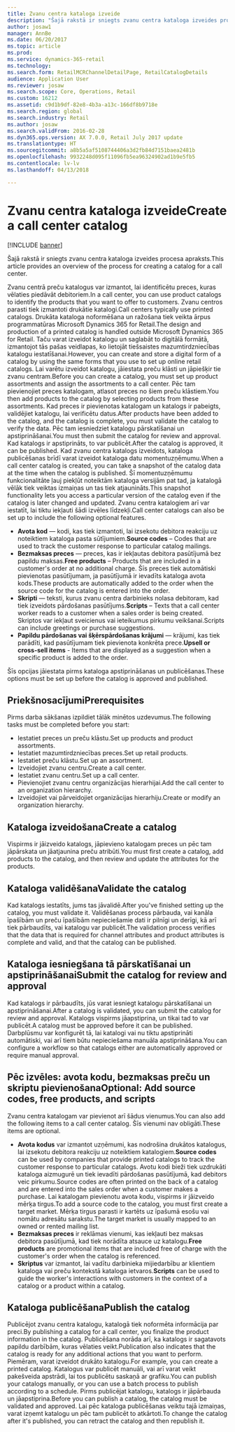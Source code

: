 ```yaml
---
title: Zvanu centra kataloga izveide
description: "Šajā rakstā ir sniegts zvanu centra kataloga izveides procesa apraksts."
author: josaw1
manager: AnnBe
ms.date: 06/20/2017
ms.topic: article
ms.prod: 
ms.service: dynamics-365-retail
ms.technology: 
ms.search.form: RetailMCRChannelDetailPage, RetailCatalogDetails
audience: Application User
ms.reviewer: josaw
ms.search.scope: Core, Operations, Retail
ms.custom: 16212
ms.assetid: c9d1b9df-82e8-4b3a-a13c-166df8b9718e
ms.search.region: global
ms.search.industry: Retail
ms.author: josaw
ms.search.validFrom: 2016-02-28
ms.dyn365.ops.version: AX 7.0.0, Retail July 2017 update
ms.translationtype: HT
ms.sourcegitcommit: a8b5a5af5108744406a3d2fb84d7151baea2481b
ms.openlocfilehash: 9932248d095f11096fb5ea96324902ad1b9e5fb5
ms.contentlocale: lv-lv
ms.lasthandoff: 04/13/2018

---
```


# <a name="create-a-call-center-catalog"></a><span data-ttu-id="99b76-103">Zvanu centra kataloga izveide</span><span class="sxs-lookup"><span data-stu-id="99b76-103">Create a call center catalog</span></span>

[!INCLUDE [banner](includes/banner.md)]

<span data-ttu-id="99b76-104">Šajā rakstā ir sniegts zvanu centra kataloga izveides procesa apraksts.</span><span class="sxs-lookup"><span data-stu-id="99b76-104">This article provides an overview of the process for creating a catalog for a call center.</span></span> 

<span data-ttu-id="99b76-105">Zvanu centrā preču katalogus var izmantot, lai identificētu preces, kuras vēlaties piedāvāt debitoriem.</span><span class="sxs-lookup"><span data-stu-id="99b76-105">In a call center, you can use product catalogs to identify the products that you want to offer to customers.</span></span> <span data-ttu-id="99b76-106">Zvanu centros parasti tiek izmantoti drukātie katalogi.</span><span class="sxs-lookup"><span data-stu-id="99b76-106">Call centers typically use printed catalogs.</span></span> <span data-ttu-id="99b76-107">Drukāta kataloga noformēšana un ražošana tiek veikta ārpus programmatūras Microsoft Dynamics 365 for Retail.</span><span class="sxs-lookup"><span data-stu-id="99b76-107">The design and production of a printed catalog is handled outside Microsoft Dynamics 365 for Retail.</span></span> <span data-ttu-id="99b76-108">Taču varat izveidot katalogu un saglabāt to digitālā formātā, izmantojot tās pašas veidlapas, ko lietojāt tiešsaistes mazumtirdzniecības katalogu iestatīšanai.</span><span class="sxs-lookup"><span data-stu-id="99b76-108">However, you can create and store a digital form of a catalog by using the same forms that you use to set up online retail catalogs.</span></span> <span data-ttu-id="99b76-109">Lai varētu izveidot katalogu, jāiestata preču klāsti un jāpiešķir tie zvanu centram.</span><span class="sxs-lookup"><span data-stu-id="99b76-109">Before you can create a catalog, you must set up product assortments and assign the assortments to a call center.</span></span> <span data-ttu-id="99b76-110">Pēc tam pievienojiet preces katalogam, atlasot preces no šiem preču klāstiem.</span><span class="sxs-lookup"><span data-stu-id="99b76-110">You then add products to the catalog by selecting products from these assortments.</span></span> <span data-ttu-id="99b76-111">Kad preces ir pievienotas katalogam un katalogs ir pabeigts, validējiet katalogu, lai verificētu datus.</span><span class="sxs-lookup"><span data-stu-id="99b76-111">After products have been added to the catalog, and the catalog is complete, you must validate the catalog to verify the data.</span></span> <span data-ttu-id="99b76-112">Pēc tam iesniedziet katalogu pārskatīšanai un apstiprināšanai.</span><span class="sxs-lookup"><span data-stu-id="99b76-112">You must then submit the catalog for review and approval.</span></span> <span data-ttu-id="99b76-113">Kad katalogs ir apstiprināts, to var publicēt.</span><span class="sxs-lookup"><span data-stu-id="99b76-113">After the catalog is approved, it can be published.</span></span> <span data-ttu-id="99b76-114">Kad zvanu centra katalogs izveidots, kataloga publicēšanas brīdī varat izveidot kataloga datu momentuzņēmumu.</span><span class="sxs-lookup"><span data-stu-id="99b76-114">When a call center catalog is created, you can take a snapshot of the catalog data at the time when the catalog is published.</span></span> <span data-ttu-id="99b76-115">Šī momentuzņēmumu funkcionalitāte ļauj piekļūt noteiktām kataloga versijām pat tad, ja katalogā vēlāk tiek veiktas izmaiņas un tas tiek atjaunināts.</span><span class="sxs-lookup"><span data-stu-id="99b76-115">This snapshot functionality lets you access a particular version of the catalog even if the catalog is later changed and updated.</span></span> <span data-ttu-id="99b76-116">Zvanu centra katalogiem arī var iestatīt, lai tiktu iekļauti šādi izvēles līdzekļi.</span><span class="sxs-lookup"><span data-stu-id="99b76-116">Call center catalogs can also be set up to include the following optional features.</span></span>

-   <span data-ttu-id="99b76-117">**Avota kod** — kodi, kas tiek izmantoti, lai izsekotu debitora reakciju uz noteiktiem kataloga pasta sūtījumiem.</span><span class="sxs-lookup"><span data-stu-id="99b76-117">**Source codes** – Codes that are used to track the customer response to particular catalog mailings.</span></span>
-   <span data-ttu-id="99b76-118">**Bezmaksas preces** — preces, kas ir iekļautas debitora pasūtījumā bez papildu maksas.</span><span class="sxs-lookup"><span data-stu-id="99b76-118">**Free products** – Products that are included in a customer's order at no additional charge.</span></span> <span data-ttu-id="99b76-119">Šīs preces tiek automātiski pievienotas pasūtījumam, ja pasūtījumā ir ievadīts kataloga avota kods.</span><span class="sxs-lookup"><span data-stu-id="99b76-119">These products are automatically added to the order when the source code for the catalog is entered into the order.</span></span>
-   <span data-ttu-id="99b76-120">**Skripti** — teksti, kurus zvanu centra darbinieks nolasa debitoram, kad tiek izveidots pārdošanas pasūtījums.</span><span class="sxs-lookup"><span data-stu-id="99b76-120">**Scripts** – Texts that a call center worker reads to a customer when a sales order is being created.</span></span> <span data-ttu-id="99b76-121">Skriptos var iekļaut sveicienus vai ieteikumus pirkumu veikšanai.</span><span class="sxs-lookup"><span data-stu-id="99b76-121">Scripts can include greetings or purchase suggestions.</span></span>
-   <span data-ttu-id="99b76-122">**Papildu pārdošanas vai šķērspārdošanas krājumi** — krājumi, kas tiek parādīti, kad pasūtījumam tiek pievienota konkrēta prece.</span><span class="sxs-lookup"><span data-stu-id="99b76-122">**Upsell or cross-sell items** - Items that are displayed as a suggestion when a specific product is added to the order.</span></span>

<span data-ttu-id="99b76-123">Šīs opcijas jāiestata pirms kataloga apstiprināšanas un publicēšanas.</span><span class="sxs-lookup"><span data-stu-id="99b76-123">These options must be set up before the catalog is approved and published.</span></span>

## <a name="prerequisites"></a><span data-ttu-id="99b76-124">Priekšnosacījumi</span><span class="sxs-lookup"><span data-stu-id="99b76-124">Prerequisites</span></span>
<span data-ttu-id="99b76-125">Pirms darba sākšanas izpildiet tālāk minētos uzdevumus.</span><span class="sxs-lookup"><span data-stu-id="99b76-125">The following tasks must be completed before you start:</span></span>

-   <span data-ttu-id="99b76-126">Iestatiet preces un preču klāstu.</span><span class="sxs-lookup"><span data-stu-id="99b76-126">Set up products and product assortments.</span></span>
-   <span data-ttu-id="99b76-127">Iestatiet mazumtirdzniecības preces.</span><span class="sxs-lookup"><span data-stu-id="99b76-127">Set up retail products.</span></span>
-   <span data-ttu-id="99b76-128">Iestatiet preču klāstu.</span><span class="sxs-lookup"><span data-stu-id="99b76-128">Set up an assortment.</span></span>
-   <span data-ttu-id="99b76-129">Izveidojiet zvanu centru.</span><span class="sxs-lookup"><span data-stu-id="99b76-129">Create a call center.</span></span>
-   <span data-ttu-id="99b76-130">Iestatiet zvanu centru.</span><span class="sxs-lookup"><span data-stu-id="99b76-130">Set up a call center.</span></span>
-   <span data-ttu-id="99b76-131">Pievienojiet zvanu centru organizācijas hierarhijai.</span><span class="sxs-lookup"><span data-stu-id="99b76-131">Add the call center to an organization hierarchy.</span></span>
-   <span data-ttu-id="99b76-132">Izveidojiet vai pārveidojiet organizācijas hierarhiju.</span><span class="sxs-lookup"><span data-stu-id="99b76-132">Create or modify an organization hierarchy.</span></span>

## <a name="create-a-catalog"></a><span data-ttu-id="99b76-133">Kataloga izveidošana</span><span class="sxs-lookup"><span data-stu-id="99b76-133">Create a catalog</span></span>
<span data-ttu-id="99b76-134">Vispirms ir jāizveido katalogs, jāpievieno katalogam preces un pēc tam jāpārskata un jāatjaunina preču atribūti.</span><span class="sxs-lookup"><span data-stu-id="99b76-134">You must first create a catalog, add products to the catalog, and then review and update the attributes for the products.</span></span>

## <a name="validate-the-catalog"></a><span data-ttu-id="99b76-135">Kataloga validēšana</span><span class="sxs-lookup"><span data-stu-id="99b76-135">Validate the catalog</span></span>
<span data-ttu-id="99b76-136">Kad katalogs iestatīts, jums tas jāvalidē.</span><span class="sxs-lookup"><span data-stu-id="99b76-136">After you've finished setting up the catalog, you must validate it.</span></span> <span data-ttu-id="99b76-137">Validēšanas process pārbauda, vai kanāla īpašībām un preču īpašībām nepieciešamie dati ir pilnīgi un derīgi, kā arī tiek pārbaudīts, vai katalogu var publicēt.</span><span class="sxs-lookup"><span data-stu-id="99b76-137">The validation process verifies that the data that is required for channel attributes and product attributes is complete and valid, and that the catalog can be published.</span></span>

## <a name="submit-the-catalog-for-review-and-approval"></a><span data-ttu-id="99b76-138">Kataloga iesniegšana tā pārskatīšanai un apstiprināšanai</span><span class="sxs-lookup"><span data-stu-id="99b76-138">Submit the catalog for review and approval</span></span>
<span data-ttu-id="99b76-139">Kad katalogs ir pārbaudīts, jūs varat iesniegt katalogu pārskatīšanai un apstiprināšanai.</span><span class="sxs-lookup"><span data-stu-id="99b76-139">After a catalog is validated, you can submit the catalog for review and approval.</span></span> <span data-ttu-id="99b76-140">Katalogs vispirms jāapstiprina, un tikai tad to var publicēt.</span><span class="sxs-lookup"><span data-stu-id="99b76-140">A catalog must be approved before it can be published.</span></span> <span data-ttu-id="99b76-141">Darbplūsmu var konfigurēt tā, lai katalogi vai nu tiktu apstiprināti automātiski, vai arī tiem būtu nepieciešama manuāla apstiprināšana.</span><span class="sxs-lookup"><span data-stu-id="99b76-141">You can configure a workflow so that catalogs either are automatically approved or require manual approval.</span></span>

## <a name="optional-add-source-codes-free-products-and-scripts"></a><span data-ttu-id="99b76-142">Pēc izvēles: avota kodu, bezmaksas preču un skriptu pievienošana</span><span class="sxs-lookup"><span data-stu-id="99b76-142">Optional: Add source codes, free products, and scripts</span></span>
<span data-ttu-id="99b76-143">Zvanu centra katalogam var pievienot arī šādus vienumus.</span><span class="sxs-lookup"><span data-stu-id="99b76-143">You can also add the following items to a call center catalog.</span></span> <span data-ttu-id="99b76-144">Šīs vienumi nav obligāti.</span><span class="sxs-lookup"><span data-stu-id="99b76-144">These items are optional.</span></span>

-   <span data-ttu-id="99b76-145">**Avota kodus** var izmantot uzņēmumi, kas nodrošina drukātos katalogus, lai izsekotu debitora reakciju uz noteiktiem katalogiem.</span><span class="sxs-lookup"><span data-stu-id="99b76-145">**Source codes** can be used by companies that provide printed catalogs to track the customer response to particular catalogs.</span></span> <span data-ttu-id="99b76-146">Avotu kodi bieži tiek uzdrukāti kataloga aizmugurē un tiek ievadīti pārdošanas pasūtījumā, kad debitors veic pirkumu.</span><span class="sxs-lookup"><span data-stu-id="99b76-146">Source codes are often printed on the back of a catalog and are entered into the sales order when a customer makes a purchase.</span></span> <span data-ttu-id="99b76-147">Lai katalogam pievienotu avota kodu, vispirms ir jāizveido mērķa tirgus.</span><span class="sxs-lookup"><span data-stu-id="99b76-147">To add a source code to the catalog, you must first create a target market.</span></span> <span data-ttu-id="99b76-148">Mērķa tirgus parasti ir kartēts uz īpašumā esošu vai nomātu adresātu sarakstu.</span><span class="sxs-lookup"><span data-stu-id="99b76-148">The target market is usually mapped to an owned or rented mailing list.</span></span>
-   <span data-ttu-id="99b76-149">**Bezmaksas preces** ir reklāmas vienumi, kas iekļauti bez maksas debitora pasūtījumā, kad tiek norādīta atsauce uz katalogu.</span><span class="sxs-lookup"><span data-stu-id="99b76-149">**Free products** are promotional items that are included free of charge with the customer's order when the catalog is referenced.</span></span>
-   <span data-ttu-id="99b76-150">**Skriptus** var izmantot, lai vadītu darbinieka mijiedarbību ar klientiem kataloga vai preču kontekstā kataloga ietvaros.</span><span class="sxs-lookup"><span data-stu-id="99b76-150">**Scripts** can be used to guide the worker's interactions with customers in the context of a catalog or a product within a catalog.</span></span>

## <a name="publish-the-catalog"></a><span data-ttu-id="99b76-151">Kataloga publicēšana</span><span class="sxs-lookup"><span data-stu-id="99b76-151">Publish the catalog</span></span>
<span data-ttu-id="99b76-152">Publicējot zvanu centra katalogu, katalogā tiek noformēta informācija par preci.</span><span class="sxs-lookup"><span data-stu-id="99b76-152">By publishing a catalog for a call center, you finalize the product information in the catalog.</span></span> <span data-ttu-id="99b76-153">Publicēšana norāda arī, ka katalogs ir sagatavots papildu darbībām, kuras vēlaties veikt.</span><span class="sxs-lookup"><span data-stu-id="99b76-153">Publication also indicates that the catalog is ready for any additional actions that you want to perform.</span></span> <span data-ttu-id="99b76-154">Piemēram, varat izveidot drukāto katalogu.</span><span class="sxs-lookup"><span data-stu-id="99b76-154">For example, you can create a printed catalog.</span></span> <span data-ttu-id="99b76-155">Katalogus var publicēt manuāli, vai arī varat veikt pakešveida apstrādi, lai tos publicētu saskaņā ar grafiku.</span><span class="sxs-lookup"><span data-stu-id="99b76-155">You can publish your catalogs manually, or you can use a batch process to publish according to a schedule.</span></span> <span data-ttu-id="99b76-156">Pirms publicējat katalogu, katalogs ir jāpārbauda un jāapstiprina.</span><span class="sxs-lookup"><span data-stu-id="99b76-156">Before you can publish a catalog, the catalog must be validated and approved.</span></span> <span data-ttu-id="99b76-157">Lai pēc kataloga publicēšanas veiktu tajā izmaiņas, varat izņemt katalogu un pēc tam publicēt to atkārtoti.</span><span class="sxs-lookup"><span data-stu-id="99b76-157">To change the catalog after it's published, you can retract the catalog and then republish it.</span></span>




